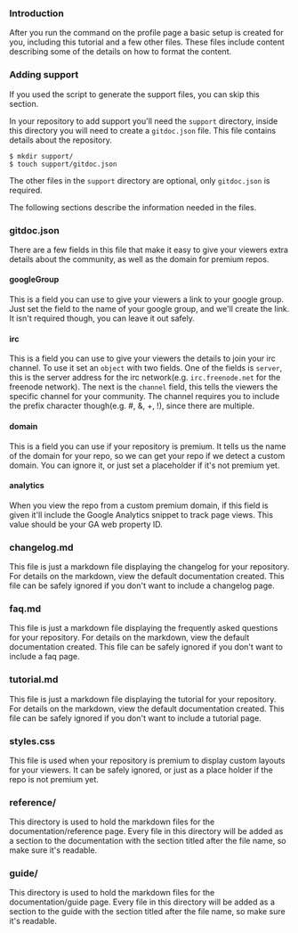 ### Introduction
After you run the command on the profile page a basic setup is created for you, including this
tutorial and a few other files. These files include content describing some of the details on
how to format the content.

### Adding support
If you used the script to generate the support files, you can skip this section.

In your repository to add support you'll need the `support` directory, inside this directory
you will need to create a `gitdoc.json` file. This file contains details about the repository.
```
$ mkdir support/
$ touch support/gitdoc.json
```
The other files in the `support` directory are optional, only `gitdoc.json` is required.

The following sections describe the information needed in the files.

### gitdoc.json
There are a few fields in this file that make it easy to give your viewers extra details about
the community, as well as the domain for premium repos.

#### googleGroup
This is a field you can use to give your viewers a link to your google group. Just set the field
to the name of your google group, and we'll create the link. It isn't required though, you can
leave it out safely.

#### irc
This is a field you can use to give your viewers the details to join your irc channel. To use it
set an `object` with two fields. One of the fields is `server`, this is the server address for the
irc network(e.g. `irc.freenode.net` for the freenode network). The next is the `channel` field,
this tells the viewers the specific channel for your community. The channel requires you to
include the prefix character though(e.g. #, &, +, !), since there are multiple.

#### domain
This is a field you can use if your repository is premium. It tells us the name of the domain
for your repo, so we can get your repo if we detect a custom domain. You can ignore it, or just
set a placeholder if it's not premium yet.

#### analytics
When you view the repo from a custom premium domain, if this field is given it'll include the
Google Analytics snippet to track page views. This value should be your GA web property ID.

### changelog.md
This file is just a markdown file displaying the changelog for your repository. For details on
the markdown, view the default documentation created. This file can be safely ignored if you don't
want to include a changelog page.

### faq.md
This file is just a markdown file displaying the frequently asked questions for your repository.
For details on the markdown, view the default documentation created. This file can be safely
ignored if you don't want to include a faq page.

### tutorial.md
This file is just a markdown file displaying the tutorial for your repository. For details on the
markdown, view the default documentation created. This file can be safely ignored if you don't
want to include a tutorial page.

### styles.css
This file is used when your repository is premium to display custom layouts for your viewers. It
can be safely ignored, or just as a place holder if the repo is not premium yet.

### reference/
This directory is used to hold the markdown files for the documentation/reference page. Every file
in this directory will be added as a section to the documentation with the section titled after
the file name, so make sure it's readable.

### guide/
This directory is used to hold the markdown files for the documentation/guide page. Every file in this
directory will be added as a section to the guide with the section titled after the file name, so
make sure it's readable.
